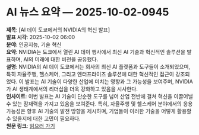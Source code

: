 # AI 뉴스 요약 — 2025-10-02-0945

**제목**: [AI 데이 도쿄에서의 NVIDIA의 혁신 발표]  
**발표 시각**: 2025-10-02 06:00  
**분야**: 인공지능, 기술 혁신  
**요약**: NVIDIA는 도쿄에서 열린 AI 데이 행사에서 최신 AI 기술과 혁신적인 솔루션을 발표하며, AI의 미래에 대한 비전을 공유했다.  
**설명**: NVIDIA의 AI 데이 도쿄에서는 회사의 최신 AI 플랫폼과 도구들이 소개되었으며, 특히 자율주행, 헬스케어, 그리고 엔터프라이즈 솔루션에 대한 혁신적인 접근이 강조되었다. 이 발표는 AI 기술이 다양한 산업에 미치는 영향과 그 가능성을 보여주며, NVIDIA가 AI 생태계에서의 리더십을 더욱 강화하고 있음을 시사한다.  
**인사이트**: 이번 발표는 AI 기술이 단순한 도구를 넘어 산업 전반에 걸쳐 혁신을 이끌어낼 수 있는 잠재력을 가지고 있음을 보여준다. 특히, 자율주행 및 헬스케어 분야에서의 응용 가능성은 향후 AI 기술의 발전 방향을 제시하며, 기업들이 이러한 기술을 어떻게 활용할 수 있을지에 대한 고민이 필요하다.  
**원문 링크**: [읽으러 가기](https://blogs.nvidia.com/blog/ai-day-tokyo/)